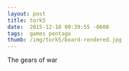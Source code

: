 ```yaml
---
layout: post
title: tork5
date:  2015-12-18 09:39:55 -0600
tags:  games pentago
thumb: /img/tork5/board-rendered.jpg
---
```

The gears of war
<!--more-->
